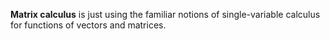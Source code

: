 **Matrix calculus** is just using the familiar notions of single-variable calculus for functions of vectors and matrices.